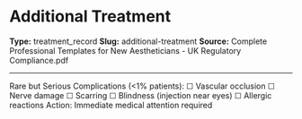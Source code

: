 # Additional Treatment

**Type:** treatment_record
**Slug:** additional-treatment
**Source:** Complete Professional Templates for New Aestheticians - UK Regulatory Compliance.pdf

---

Rare but Serious Complications (<1% patients): ☐ Vascular occlusion ☐ Nerve damage ☐ Scarring ☐
Blindness (injection near eyes) ☐ Allergic reactions Action: Immediate medical attention required